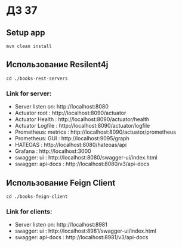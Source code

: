 # ДЗ 37
## Setup app
```shell
mvn clean install
```

## Использование Resilent4j
```shell
cd ./books-rest-servers
```
### Link for server:
- Server listen     on: http://localhost:8080
- Actuator root       : http://localhost:8090/actuator
- Actuator Health     : http://localhost:8090/actuator/health
- Actuator Logfile    : http://localhost:8090/actuator/logfile
- Prometheus: metrics : http://localhost:8090/actuator/prometheus
- Prometheus: GUI     : http://localhost:9095/graph
- HATEOAS             : http://localhost:8080/hateoas/api
- Grafana             : http://localhost:3000
- swagger: ui         : http://localhost:8080/swagger-ui/index.html
- swagger: api-docs   : http://localhost:8080/v3/api-docs

## Использование Feign Client
```shell
cd ./books-feign-client
```
### Link for clients:
- Server listen   on: http://localhost:8981
- swagger: ui       : http://localhost:8981/swagger-ui/index.html
- swagger: api-docs : http://localhost:8981/v3/api-docs
